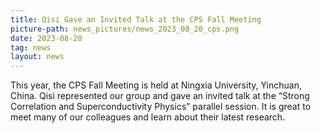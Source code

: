 ```yaml
---
title: Qisi Gave an Invited Talk at the CPS Fall Meeting
picture-path: news_pictures/news_2023_08_20_cps.png
date: 2023-08-20
tag: news
layout: news
---
```


This year, the CPS Fall Meeting is held at Ningxia University, Yinchuan, China. Qisi represented our group and gave an invited talk at the “Strong Correlation and Superconductivity Physics” parallel session. It is great to meet many of our colleagues and learn about their latest research.


